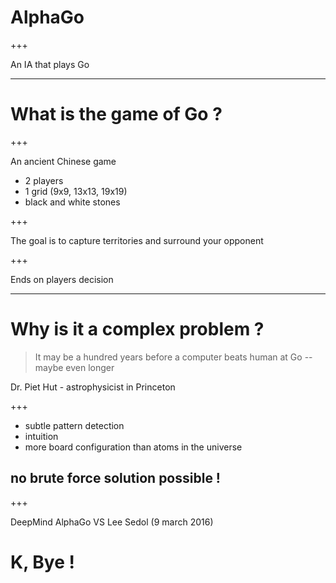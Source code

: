 # AlphaGo

+++

An IA that plays Go






---

# What is the game of Go ?

+++

An ancient Chinese game

+ 2 players
+ 1 grid (9x9, 13x13, 19x19)
+ black and white stones

+++

The goal is to capture territories and surround your opponent

+++

Ends on players decision






---

# Why is it a complex problem ?

> It may be a hundred years before a computer beats human at Go -- maybe even longer

Dr. Piet Hut - astrophysicist in Princeton

+++

+ subtle pattern detection
+ intuition
+ more board configuration than atoms in the universe

no brute force solution possible !
---


+++

DeepMind AlphaGo VS Lee Sedol
(9 march 2016)


# K, Bye !
